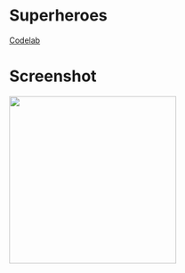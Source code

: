 # Superheroes
[Codelab](https://developer.android.com/codelabs/basic-android-kotlin-compose-practice-superheroes?continue=https://developer.android.com/courses/pathways/android-basics-compose-unit-3-pathway-3?hl%3Dja%23codelab-https://developer.android.com/codelabs/basic-android-kotlin-compose-practice-superheroes#5)

# Screenshot
<img src="https://github.com/user-attachments/assets/1a3528bd-ddf7-4ac9-88cf-b99aabd6a471" width="300">
